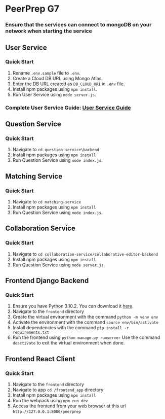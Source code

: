 # PeerPrep G7

### Ensure that the services can connect to mongoDB on your network when starting the service

## User Service
### Quick Start
1. Rename `.env.sample` file to `.env`.
2. Create a Cloud DB URL using Mongo Atlas.
3. Enter the DB URL created as `DB_CLOUD_URI` in `.env` file.
4. Install npm packages using `npm install`.
5. Run User Service using `node server.js`.

### Complete User Service Guide: [User Service Guide](./user-service/README.md)

## Question Service
### Quick Start
1. Navigate to `cd question-service\backend`
2. Install npm packages using `npm install`
3. Run Question Service using `node index.js`.

## Matching Service
### Quick Start
1. Navigate to `cd matching-service`
2. Install npm packages using `npm install`
3. Run Question Service using `node index.js`.

## Collaboration Service
### Quick Start
1. Navigate to `cd collaboration-service/collaborative-editor-backend`
2. Install npm packages using `npm install`
3. Run Question Service using `node server.js`.

## Frontend Django Backend
### Quick Start
1. Ensure you have Python 3.10.2. You can download it [here](https://www.python.org/downloads/release/python-3102/).
2. Navigate to the `frontend` directory
3. Create the virtual environment with the command `python -m venv env`
4. Activate the environment with the command `source env/bin/activate`
5. Install dependencies with the command `pip install -r requirements.txt`
6. Run the frontend using `python manage.py runserver`
Use the command `deactivate` to exit the virtual environment when done.

## Frontend React Client
### Quick Start
1. Navigate to the `frontend` directory
2. Navigate to app `cd /frontend_app` directory
3. Install npm packages using `npm install`
4. Run the webpack using `npm run dev`
5. Access the frontend from your web browser at this url `http://127.0.0.1:8000/peerprep`